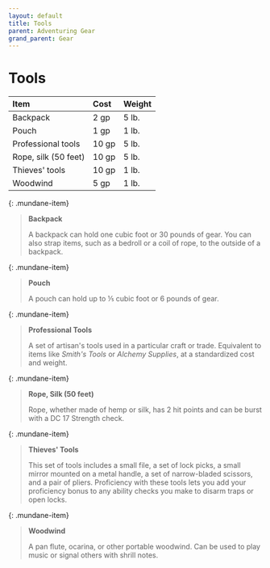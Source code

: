 ```yaml
---
layout: default
title: Tools
parent: Adventuring Gear
grand_parent: Gear
---
```


# Tools

| Item                 | Cost  | Weight |
| :------------------- | :---- | :----- |
| Backpack             | 2 gp  | 5 lb.  |
| Pouch                | 1 gp  | 1 lb.  |
| Professional tools   | 10 gp | 5 lb.  |
| Rope, silk (50 feet) | 10 gp | 5 lb.  |
| Thieves' tools       | 10 gp | 1 lb.  |
| Woodwind             | 5 gp  | 1 lb.  |

{: .mundane-item}
> **Backpack**
> 
> A backpack can hold one cubic foot or 30 pounds of gear. You can also strap items, such as a bedroll or a coil of rope, to the outside of a backpack.

{: .mundane-item}
> **Pouch**
> 
> A pouch can hold up to ⅕ cubic foot or 6 pounds of gear.

{: .mundane-item}
> **Professional Tools**
> 
> A set of artisan's tools used in a particular craft or trade. Equivalent to items like _Smith's Tools_ or _Alchemy Supplies_, at a standardized cost and weight.

{: .mundane-item}
> **Rope, Silk (50 feet)**
> 
> Rope, whether made of hemp or silk, has 2 hit points and can be burst with a DC 17 Strength check.

{: .mundane-item}
> **Thieves' Tools**
> 
> This set of tools includes a small file, a set of lock picks, a small mirror mounted on a metal handle, a set of narrow-bladed scissors, and a pair of pliers. Proficiency with these tools lets you add your proficiency bonus to any ability checks you make to disarm traps or open locks.

{: .mundane-item}
> **Woodwind**
> 
> A pan flute, ocarina, or other portable woodwind. Can be used to play music or signal others with shrill notes.

